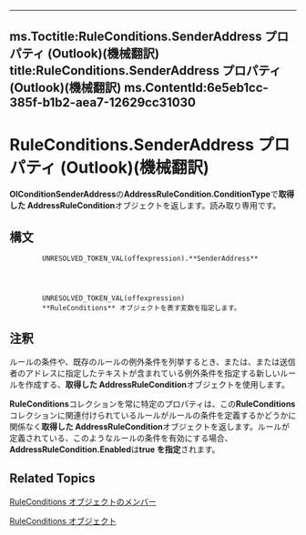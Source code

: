 

---
ms.Toctitle:RuleConditions.SenderAddress プロパティ (Outlook)(機械翻訳)
title:RuleConditions.SenderAddress プロパティ (Outlook)(機械翻訳)
ms.ContentId:6e5eb1cc-385f-b1b2-aea7-12629cc31030
---
# RuleConditions.SenderAddress プロパティ (Outlook)(機械翻訳)




**OlConditionSenderAddress**の**AddressRuleCondition.ConditionType**で**取得した AddressRuleCondition**オブジェクトを返します。読み取り専用です。

## 構文

            UNRESOLVED_TOKEN_VAL(offexpression).**SenderAddress**




            UNRESOLVED_TOKEN_VAL(offexpression)
            **RuleConditions** オブジェクトを表す変数を指定します。



## 注釈
ルールの条件や、既存のルールの例外条件を列挙するとき、または、または送信者のアドレスに指定したテキストが含まれている例外条件を指定する新しいルールを作成する、**取得した AddressRuleCondition**オブジェクトを使用します。



**RuleConditions**コレクションを常に特定のプロパティは、この**RuleConditions**コレクションに関連付けられているルールがルールの条件を定義するかどうかに関係なく**取得した AddressRuleCondition**オブジェクトを返します。ルールが定義されている、このようなルールの条件を有効にする場合、 **AddressRuleCondition.Enabled**は**true を指定**されます。



## Related Topics

[RuleConditions オブジェクトのメンバー](b2af6ebf-f9f8-8106-20a3-1725c3b78174.md)

[RuleConditions オブジェクト](e8e9a05a-b36b-add2-b294-8cdc5a97e119.md)




